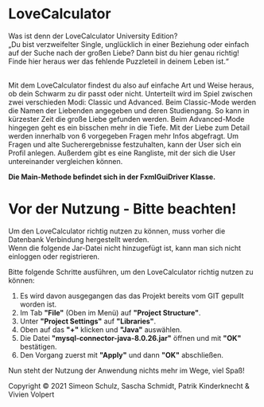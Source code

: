 # LoveCalculator

Was ist denn der LoveCalculator University Edition? <br>
„Du bist verzweifelter Single, unglücklich in einer Beziehung oder einfach auf der Suche nach der großen Liebe? Dann bist du hier genau richtig! Finde hier heraus wer das fehlende Puzzleteil in deinem Leben ist.“<br><br>

Mit dem LoveCalculator findest du also auf einfache Art und Weise heraus, ob dein Schwarm zu dir passt oder nicht. 
Unterteilt wird im Spiel zwischen zwei verschieden Modi: Classic und Advanced.  Beim Classic-Mode werden die Namen der Liebenden angegeben und deren Studiengang. So kann in kürzester Zeit die große Liebe gefunden werden. Beim Advanced-Mode hingegen geht es ein bisschen mehr in die Tiefe. Mit der Liebe zum Detail werden innerhalb von 6 vorgegeben Fragen mehr Infos abgefragt.
Um Fragen und alte Sucherergebnisse festzuhalten, kann der User sich ein Profil anlegen. Außerdem gibt es eine Rangliste, mit der sich die User untereinander vergleichen können.<br>

<b>Die Main-Methode befindet sich in der FxmlGuiDriver Klasse.</b>

<h1>Vor der Nutzung - Bitte beachten!</h1>
Um den LoveCalculator richtig nutzen zu können, muss vorher die Datenbank Verbindung hergestellt werden.<br>
Wenn die folgende Jar-Datei nicht hinzugefügt ist, kann man sich nicht einloggen oder registrieren.

Bitte folgende Schritte ausführen, um den LoveCalculator richtig nutzen zu können:
<ol>
<li> Es wird davon ausgegangen das das Projekt bereits vom GIT gepullt worden ist.</li>
<li> Im Tab <b>"File"</b> (Oben im Menü) auf <b>"Project Structure"</b>.</li>
<li> Unter <b>"Project Settings"</b> auf <b>"Libraries"</b>.</li>
<li> Oben auf das <b>"+"</b> klicken und <b>"Java"</b> auswählen.</li>
<li> Die Datei <b>"mysql-connector-java-8.0.26.jar"</b> öffnen und mit <b>"OK"</b> bestätigen.</li>
<li> Den Vorgang zuerst mit <b>"Apply"</b> und dann <b>"OK"</b> abschließen.</li>
</ol>

Nun steht der Nutzung der Anwendung nichts mehr im Wege, viel Spaß!

Copyright © 2021 Simeon Schulz, Sascha Schmidt, Patrik Kinderknecht & Vivien Volpert
